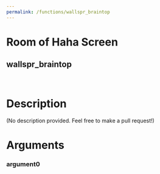 ```yaml
---
permalink: /functions/wallspr_braintop
---
```

# Room of Haha Screen  
## wallspr_braintop  
&nbsp;  
# Description  
(No description provided. Feel free to make a pull request!) 
&nbsp;  
# Arguments
### argument0

&nbsp;  


